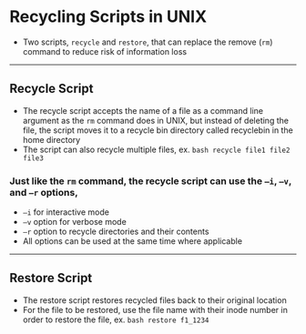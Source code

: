 # Recycling Scripts in UNIX
- Two scripts, `recycle` and `restore`, that can replace the remove (`rm`) command to reduce risk of information loss
---
## Recycle Script
- The recycle script accepts the name of a file as a command line argument as the `rm` command does in UNIX, but instead of deleting the file, the script moves it to a recycle bin directory called recyclebin in the home directory
- The script can also recycle multiple files, ex. `bash recycle file1 file2 file3`
### Just like the `rm` command, the recycle script can use the `–i`, `–v`, and `–r` options,
- `–i` for interactive mode
- `–v` option for verbose mode
- `–r` option to recycle directories and their contents
- All options can be used at the same time where applicable
---
## Restore Script
- The restore script restores recycled files back to their original location
- For the file to be restored, use the file name with their inode number in order to restore the file, ex. `bash restore f1_1234`
